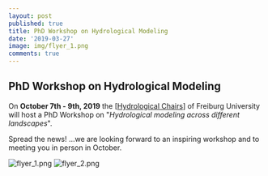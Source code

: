 ```yaml
---
layout: post
published: true
title: PhD Workshop on Hydrological Modeling
date: '2019-03-27'
image: img/flyer_1.png
comments: true
---
```

## PhD Workshop on Hydrological Modeling

On **October 7th - 9th, 2019** the [[Hydrological Chairs](http://www.hydro.uni-freiburg.de/strt-en?set_language=en)] of Freiburg University will host a PhD Workshop on "_Hydrological modeling across different landscapes_". 

Spread the news! ...we are looking forward to an inspiring workshop and to meeting you in person in October.

![flyer_1.png]({{site.baseurl}}/img/flyer_1.png)
![flyer_2.png]({{site.baseurl}}/img/flyer_2.png)
